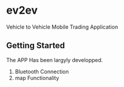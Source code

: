 # ev2ev

Vehicle to Vehicle Mobile Trading Application

## Getting Started

The APP Has been largyly developped.
1. Bluetooth Connection
2. map Functionality
